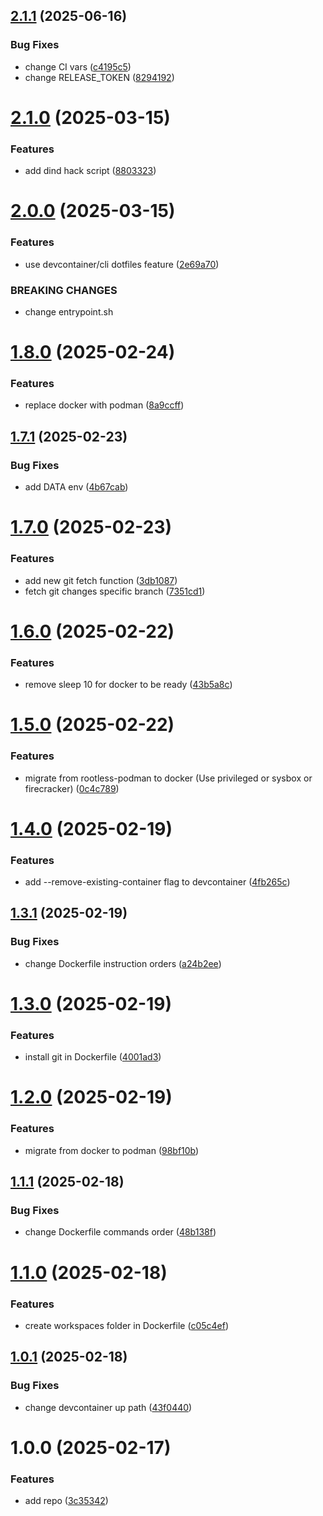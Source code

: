 ## [2.1.1](https://github.com/ckoliber/envcontainer/compare/2.1.0...2.1.1) (2025-06-16)


### Bug Fixes

* change CI vars ([c4195c5](https://github.com/ckoliber/envcontainer/commit/c4195c5901ef5e7e41351f71ad886ebebc9e3cc1))
* change RELEASE_TOKEN ([8294192](https://github.com/ckoliber/envcontainer/commit/8294192496f1f411d7ae13f96a5218e6c8f4813d))

# [2.1.0](https://github.com/ckoliber/envcontainer/compare/2.0.0...2.1.0) (2025-03-15)


### Features

* add dind hack script ([8803323](https://github.com/ckoliber/envcontainer/commit/880332318293ccfc007cd25fa535f4baf6b241eb))

# [2.0.0](https://github.com/ckoliber/envcontainer/compare/1.8.0...2.0.0) (2025-03-15)


### Features

* use devcontainer/cli dotfiles feature ([2e69a70](https://github.com/ckoliber/envcontainer/commit/2e69a706b07d9e46627d424df8c88db9a48a9e76))


### BREAKING CHANGES

* change entrypoint.sh

# [1.8.0](https://github.com/ckoliber/envcontainer/compare/1.7.1...1.8.0) (2025-02-24)


### Features

* replace docker with podman ([8a9ccff](https://github.com/ckoliber/envcontainer/commit/8a9ccffe31c4ec163ad7931729f0826bc23a3ddd))

## [1.7.1](https://github.com/ckoliber/envcontainer/compare/1.7.0...1.7.1) (2025-02-23)


### Bug Fixes

* add DATA env ([4b67cab](https://github.com/ckoliber/envcontainer/commit/4b67cabf91c47a80ebd5c4b1565f4860cee254fa))

# [1.7.0](https://github.com/ckoliber/envcontainer/compare/1.6.0...1.7.0) (2025-02-23)


### Features

* add new git fetch function ([3db1087](https://github.com/ckoliber/envcontainer/commit/3db1087cc29c2b918da53b26f1138dcf4d8a919a))
* fetch git changes specific branch ([7351cd1](https://github.com/ckoliber/envcontainer/commit/7351cd147fbba3ec354c8180df352ebaf5da34fa))

# [1.6.0](https://github.com/ckoliber/envcontainer/compare/1.5.0...1.6.0) (2025-02-22)


### Features

* remove sleep 10 for docker to be ready ([43b5a8c](https://github.com/ckoliber/envcontainer/commit/43b5a8cd458df2011c1ac0f4a4ad7b32571461ad))

# [1.5.0](https://github.com/ckoliber/envcontainer/compare/1.4.0...1.5.0) (2025-02-22)


### Features

* migrate from rootless-podman to docker (Use privileged or sysbox or firecracker) ([0c4c789](https://github.com/ckoliber/envcontainer/commit/0c4c789e3ef2b860439a07f6676e6f1c98f3787a))

# [1.4.0](https://github.com/ckoliber/envcontainer/compare/1.3.1...1.4.0) (2025-02-19)


### Features

* add --remove-existing-container flag to devcontainer ([4fb265c](https://github.com/ckoliber/envcontainer/commit/4fb265c99def5407c9e31e16f1291bca7f96790a))

## [1.3.1](https://github.com/ckoliber/envcontainer/compare/1.3.0...1.3.1) (2025-02-19)


### Bug Fixes

* change Dockerfile instruction orders ([a24b2ee](https://github.com/ckoliber/envcontainer/commit/a24b2ee96850d871e1a4230be61ae85af5baf864))

# [1.3.0](https://github.com/ckoliber/envcontainer/compare/1.2.0...1.3.0) (2025-02-19)


### Features

* install git in Dockerfile ([4001ad3](https://github.com/ckoliber/envcontainer/commit/4001ad319f92d35cf06937f0edfc812c19cbbdb3))

# [1.2.0](https://github.com/ckoliber/envcontainer/compare/1.1.1...1.2.0) (2025-02-19)


### Features

* migrate from docker to podman ([98bf10b](https://github.com/ckoliber/envcontainer/commit/98bf10b9535a4a016a39d650a3137fc555c3a3bf))

## [1.1.1](https://github.com/ckoliber/envcontainer/compare/1.1.0...1.1.1) (2025-02-18)


### Bug Fixes

* change Dockerfile commands order ([48b138f](https://github.com/ckoliber/envcontainer/commit/48b138fd090ca738beff3b17e1b6de7efae6ea80))

# [1.1.0](https://github.com/ckoliber/envcontainer/compare/1.0.1...1.1.0) (2025-02-18)


### Features

* create workspaces folder in Dockerfile ([c05c4ef](https://github.com/ckoliber/envcontainer/commit/c05c4ef69d349f6b9d74928a612897f4a94a9f7c))

## [1.0.1](https://github.com/ckoliber/envcontainer/compare/1.0.0...1.0.1) (2025-02-18)


### Bug Fixes

* change devcontainer up path ([43f0440](https://github.com/ckoliber/envcontainer/commit/43f0440d424682a025843c6c08d538fb232f7778))

# 1.0.0 (2025-02-17)


### Features

* add repo ([3c35342](https://github.com/ckoliber/envcontainer/commit/3c353422c86c7d3d749d604d335cc692afd88b02))
